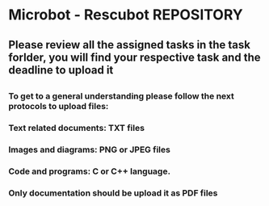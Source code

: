 # Microbot - Rescubot REPOSITORY

## Please review all the assigned tasks in the task forlder, you will find your respective task and the deadline to upload it
##
##
### To get to a general understanding please follow the next protocols to upload files:
### Text related documents: TXT files
### Images and diagrams: PNG or JPEG files
### Code and programs: C or C++ language.
### Only documentation should be upload it as PDF files
